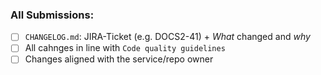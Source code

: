 ### All Submissions:

- [ ] `CHANGELOG.md`: JIRA-Ticket (e.g. DOCS2-41) + _What_ changed and _why_
- [ ] All cahnges in line with `Code quality guidelines`
- [ ] Changes aligned with the service/repo owner
